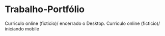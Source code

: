 # Trabalho-Portfólio
Curriculo online (ficticio)/ encerrado o Desktop.
Curriculo online (ficticio)/ iniciando mobile
